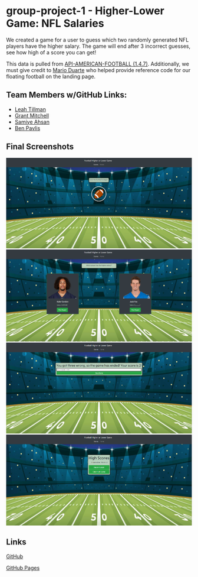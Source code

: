# group-project-1 - Higher-Lower Game: NFL Salaries
We created a game for a user to guess which two randomly generated NFL players have the higher salary. The game will end after 3 incorrect guesses, see how high of a score you can get! 

This data is pulled from [API-AMERICAN-FOOTBALL (1.4.7)](https://api-sports.io/documentation/nfl/v1). Additionally, we must give credit to [Mario Duarte](https://codepen.io/MarioDesigns/pen/woJgeo) who helped provide reference code for our floating football on the landing page.

## Team Members w/GitHub Links:
- [Leah Tillman](https://github.com/lrltillman)
- [Grant Mitchell](https://github.com/GrantMitchell24)
- [Samiye Ahsan](https://github.com/samiyeahsan)
- [Ben Pavlis](https://github.com/bpavlis)

## Final Screenshots
![Landing Screenshot](./images/group-project-1_landing-screenshot.png)  
![Game Screenshot](./images/group-project-1_game-screenshot.png)  
![Save Score Screenshot](./images/group-project-1_save-score-screenshot.png)
![Scoreboard Screenshot](./images/group-project-1_scoreboard-screenshot.png)  

## Links
[GitHub](https://github.com/bpavlis/group-project-1)

[GitHub Pages](https://bpavlis.github.io/group-project-1-personal/)